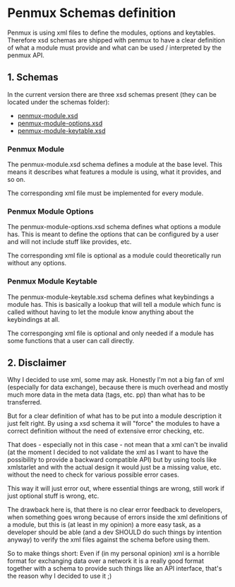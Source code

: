 # Penmux Schemas definition

Penmux is using xml files to define the modules, options and keytables. Therefore xsd schemas are shipped with penmux to have a clear definition of what a module must provide and what can be used / interpreted by the penmux API.

## 1. Schemas

In the current version there are three xsd schemas present (they can be located under the schemas folder):

- [penmux-module.xsd](docs/dev/API/schemas/PenmuxModule.md)
- [penmux-module-options.xsd](docs/dev/API/schemas/PenmuxModuleOptions.md)
- [penmux-module-keytable.xsd](docs/dev/API/schemas/PenmuxModuleKeytable.md)

### Penmux Module

The penmux-module.xsd schema defines a module at the base level. This means it describes what features a module is using,
what it provides, and so on.

The corresponding xml file must be implemented for every module.

### Penmux Module Options

The penmux-module-options.xsd schema defines what options a module has. This is meant to define the options that can be
configured by a user and will not include stuff like provides, etc.

The corresponding xml file is optional as a module could theoretically run without any options.

### Penmux Module Keytable

The penmux-module-keytable.xsd schema defines what keybindings a module has. This is basically a lookup that will tell a module
which func is called without having to let the module know anything about the keybindings at all.

The corresponging xml file is optional and only needed if a module has some functions that a user can call directly.

## 2. Disclaimer

Why I decided to use xml, some may ask. Honestly I'm not a big fan of xml (especially for data exchange), because there is
much overhead and mostly much more data in the meta data (tags, etc. pp) than what has to be transferred.

But for a clear definition of what has to be put into a module description it just felt right. By using a xsd schema it will
"force" the modules to have a correct definition without the need of extensive error checking, etc.

That does - especially not in this case - not mean that a xml can't be invalid (at the moment I decided to not validate the xml
as I want to have the possibility to provide a backward compatible API) but by using tools like xmlstarlet and with the actual
design it would just be a missing value, etc. without the need to check for various possible error cases.

This way it will just error out, where essential things are wrong, still work if just optional stuff is wrong, etc.

The drawback here is, that there is no clear error feedback to developers, when something goes wrong because of errors inside
the xml definitions of a module, but this is (at least in my opinion) a more easy task, as a developer should be able
(and a dev SHOULD do such things by intention anyway) to verify the xml files against the schema before using them.

So to make things short: Even if (in my personal opinion) xml is a horrible format for exchanging data over a network it is a really good
format together with a schema to provide such things like an API interface, that's the reason why I decided to use it ;)
